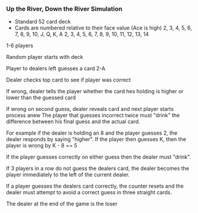 ### Up the River, Down the River Simulation

- Standard 52 card deck
- Cards are numbered relative to their face value (Ace is high)
2, 3, 4, 5, 6, 7, 8, 9, 10, J,  Q,  K,  A
2, 3, 4, 5, 6, 7, 8, 9, 10, 11, 12, 13, 14

1-6 players

Random player starts with deck

Player to dealers left guesses a card 2-A

Dealer checks top card to see if player was correct

If wrong, dealer tells the player whether the card hes holding is higher or lower
than the guessed card

If wrong on second guess, dealer reveals card and next player starts process anew
The player that guesses incorrect twice must "drink" the difference between his final guess
and the actual card.

For example if the dealer is holding an 8 and the player guesses 2, the dealer responds by saying "higher". If the player then guesses K, then the player is 
wrong by K - 8 == 5 

If the player guesses correctly on either guess then the dealer must "drink".

If 3 players in a row do not guess the dealers card, the dealer becomes the player immediately to the left of the current dealer.

If a player guesses the dealers card correctly, the counter resets and the dealer must attempt to avoid a correct guess in three straight cards.

The dealer at the end of the game is the loser
